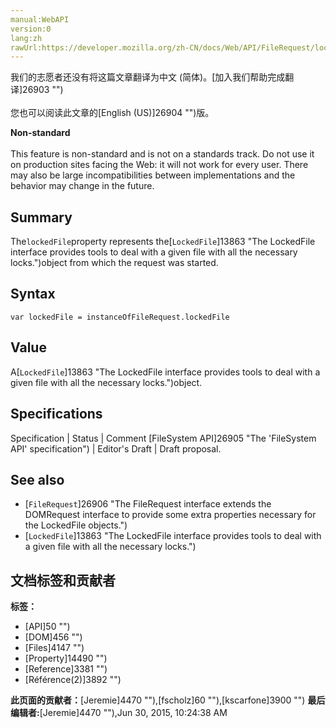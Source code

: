 ```yaml
---
manual:WebAPI
version:0
lang:zh
rawUrl:https://developer.mozilla.org/zh-CN/docs/Web/API/FileRequest/lockedFile
---
```




<bdi>我们的志愿者还没有将这篇文章翻译为<bdi>中文 (简体)</bdi>。[加入我们帮助完成翻译]26903 "")<br></br>您也可以阅读此文章的[English (US)]26904 "")版。</bdi>






**Non-standard**<br></br>This feature is non-standard and is not on a standards track. Do not use it on production sites facing the Web: it will not work for every user. There may also be large incompatibilities between implementations and the behavior may change in the future.



## Summary<a name="Summary"></a>


The`lockedFile`property represents the[`LockedFile`]13863 "The LockedFile interface provides tools to deal with a given file with all the necessary locks.")object from which the request was started.


## Syntax<a name="Syntax"></a>

```
var lockedFile = instanceOfFileRequest.lockedFile

```

## Value<a name="Value"></a>


A[`LockedFile`]13863 "The LockedFile interface provides tools to deal with a given file with all the necessary locks.")object.


## Specifications<a name="Specifications"></a>

Specification | Status | Comment 
[FileSystem API]26905 "The 'FileSystem API' specification") | Editor&#39;s Draft | Draft proposal. 


## See also<a name="See_also"></a>

* [`FileRequest`]26906 "The FileRequest interface extends the DOMRequest interface to provide some extra properties necessary for the LockedFile objects.")
* [`LockedFile`]13863 "The LockedFile interface provides tools to deal with a given file with all the necessary locks.")



## 文档标签和贡献者
**标签：**
* [API]50 "")
* [DOM]456 "")
* [Files]4147 "")
* [Property]14490 "")
* [Reference]3381 "")
* [Référence(2)]3892 "")

**此页面的贡献者：**[Jeremie]4470 ""),[fscholz]60 ""),[kscarfone]3900 "")
**最后编辑者:**[Jeremie]4470 ""),<time>Jun 30, 2015, 10:24:38 AM</time>


